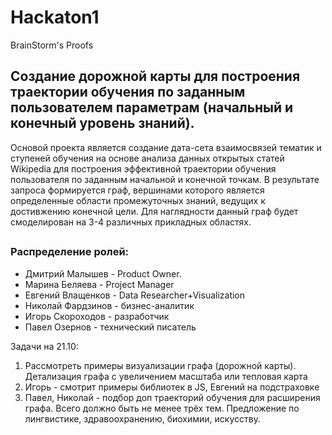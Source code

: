 # Hackaton1
BrainStorm's Proofs
## Создание дорожной карты для построения траектории обучения по заданным пользователем параметрам (начальный и конечный уровень знаний).
Основой проекта является создание дата-сета взаимосвязей тематик и ступеней обучения на основе анализа данных открытых статей Wikipedia для построения эффективной траектории обучения пользователя по заданным начальной и конечной точкам. В результате запроса формируется граф, вершинами которого является определенные области промежуточных знаний, ведущих к достивжению конечной цели. Для наглядности данный граф будет смоделирован на 3-4 различных прикладных областях.  
## 
### Распределение ролей:

- Дмитрий Малышев - Product Owner.
- Марина Беляева - Project Manager
- Евгений Влащенков - Data Researcher+Visualization
- Николай Фардзинов - бизнес-аналитик
- Игорь Скороходов - разработчик
- Павел Озернов - технический писатель

Задачи на 21.10:
1. Рассмотреть примеры визуализации графа (дорожной карты). Детализация графа с увеличением масштаба или тепловая карта 
2. Игорь - смотрит примеры библиотек в JS, Евгений на подстраховке 
3. Павел, Николай - подбор доп траекторий обучения для расширения графа. Всего должно быть не менее трёх тем. Предложение по лингвистике, здравоохранению, биохимии, искусству.  

